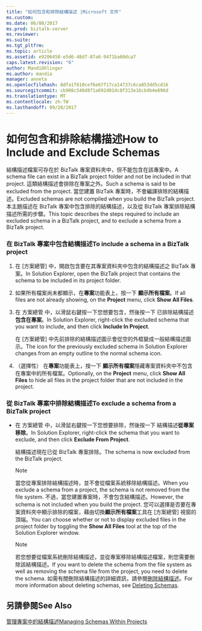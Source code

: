 ```yaml
---
title: "如何包含和排除結構描述 |Microsoft 文件"
ms.custom: 
ms.date: 06/08/2017
ms.prod: biztalk-server
ms.reviewer: 
ms.suite: 
ms.tgt_pltfrm: 
ms.topic: article
ms.assetid: e9206458-e5d6-48d7-87a6-9471ba60dca7
caps.latest.revision: "6"
author: MandiOhlinger
ms.author: mandia
manager: anneta
ms.openlocfilehash: 8dfa1f610cef6e67f17ca14737c6ca853dd5cd16
ms.sourcegitcommit: cb908c540d8f1a692d01dc8f313e16cb4b4e696d
ms.translationtype: MT
ms.contentlocale: zh-TW
ms.lasthandoff: 09/20/2017
---
```

# <a name="how-to-include-and-exclude-schemas"></a><span data-ttu-id="9898f-102">如何包含和排除結構描述</span><span class="sxs-lookup"><span data-stu-id="9898f-102">How to Include and Exclude Schemas</span></span>
<span data-ttu-id="9898f-103">結構描述檔案可存在於 BizTalk 專案資料夾中，但不能包含在該專案中。</span><span class="sxs-lookup"><span data-stu-id="9898f-103">A schema file can exist in a BizTalk project folder and not be included in that project.</span></span> <span data-ttu-id="9898f-104">這類結構描述會排除在專案之外。</span><span class="sxs-lookup"><span data-stu-id="9898f-104">Such a schema is said to be excluded from the project.</span></span> <span data-ttu-id="9898f-105">當您建置 BizTalk 專案時，不會編譯排除的結構描述。</span><span class="sxs-lookup"><span data-stu-id="9898f-105">Excluded schemas are not compiled when you build the BizTalk project.</span></span> <span data-ttu-id="9898f-106">本主題描述在 BizTalk 專案中包含排除的結構描述，以及從 BizTalk 專案排除結構描述所需的步驟。</span><span class="sxs-lookup"><span data-stu-id="9898f-106">This topic describes the steps required to include an excluded schema in a BizTalk project, and to exclude a schema from a BizTalk project.</span></span>  
  
### <a name="to-include-a-schema-in-a-biztalk-project"></a><span data-ttu-id="9898f-107">在 BizTalk 專案中包含結構描述</span><span class="sxs-lookup"><span data-stu-id="9898f-107">To include a schema in a BizTalk project</span></span>  
  
1.  <span data-ttu-id="9898f-108">在 [方案總管] 中，開啟包含要在其專案資料夾中包含的結構描述之 BizTalk 專案。</span><span class="sxs-lookup"><span data-stu-id="9898f-108">In Solution Explorer, open the BizTalk project that contains the schema to be included in its project folder.</span></span>  
  
2.  <span data-ttu-id="9898f-109">如果所有檔案尚未都顯示，在**專案**功能表上，按一下 **顯示所有檔案**。</span><span class="sxs-lookup"><span data-stu-id="9898f-109">If all files are not already showing, on the **Project** menu, click **Show All Files**.</span></span>  
  
3.  <span data-ttu-id="9898f-110">在 方案總管 中，以滑鼠右鍵按一下您想要包含，然後按一下 已排除結構描述**包含在專案**。</span><span class="sxs-lookup"><span data-stu-id="9898f-110">In Solution Explorer, right-click the excluded schema that you want to include, and then click **Include In Project**.</span></span>  
  
     <span data-ttu-id="9898f-111">在 [方案總管] 中先前排除的結構描述圖示會從空的外框變成一般結構描述圖示。</span><span class="sxs-lookup"><span data-stu-id="9898f-111">The icon for the previously excluded schema in Solution Explorer changes from an empty outline to the normal schema icon.</span></span>  
  
4.  <span data-ttu-id="9898f-112">（選擇性） 在**專案**功能表上，按一下 **顯示所有檔案**隱藏專案資料夾中不包含在專案中的所有檔案。</span><span class="sxs-lookup"><span data-stu-id="9898f-112">Optionally, on the **Project** menu, click **Show All Files** to hide all files in the project folder that are not included in the project.</span></span>  
  
### <a name="to-exclude-a-schema-from-a-biztalk-project"></a><span data-ttu-id="9898f-113">從 BizTalk 專案中排除結構描述</span><span class="sxs-lookup"><span data-stu-id="9898f-113">To exclude a schema from a BizTalk project</span></span>  
  
-   <span data-ttu-id="9898f-114">在 方案總管 中，以滑鼠右鍵按一下您想要排除，然後按一下 結構描述**從專案移除**。</span><span class="sxs-lookup"><span data-stu-id="9898f-114">In Solution Explorer, right-click the schema that you want to exclude, and then click **Exclude From Project**.</span></span>  
  
     <span data-ttu-id="9898f-115">結構描述現在已從 BizTalk 專案排除。</span><span class="sxs-lookup"><span data-stu-id="9898f-115">The schema is now excluded from the BizTalk project.</span></span>  
  
    > [!NOTE]
    >  <span data-ttu-id="9898f-116">當您從專案排除結構描述時，並不會從檔案系統移除結構描述。</span><span class="sxs-lookup"><span data-stu-id="9898f-116">When you exclude a schema from a project, the schema is not removed from the file system.</span></span> <span data-ttu-id="9898f-117">不過，當您建置專案時，不會包含結構描述。</span><span class="sxs-lookup"><span data-stu-id="9898f-117">However, the schema is not included when you build the project.</span></span> <span data-ttu-id="9898f-118">您可以選擇是否要在專案資料夾中顯示排除的檔案，藉由切換**顯示所有檔案**工具在 [方案總管] 視窗的頂端。</span><span class="sxs-lookup"><span data-stu-id="9898f-118">You can choose whether or not to display excluded files in the project folder by toggling the **Show All Files** tool at the top of the Solution Explorer window.</span></span>  
  
    > [!NOTE]
    >  <span data-ttu-id="9898f-119">若您想要從檔案系統刪除結構描述，並從專案移除結構描述檔案，則您需要刪除該結構描述。</span><span class="sxs-lookup"><span data-stu-id="9898f-119">If you want to delete the schema from the file system as well as removing the schema file from the project, you need to delete the schema.</span></span> <span data-ttu-id="9898f-120">如需有關刪除結構描述的詳細資訊，請參閱[刪除結構描述](../core/how-to-delete-schemas.md)。</span><span class="sxs-lookup"><span data-stu-id="9898f-120">For more information about deleting schemas, see [Deleting Schemas](../core/how-to-delete-schemas.md).</span></span>  
  
## <a name="see-also"></a><span data-ttu-id="9898f-121">另請參閱</span><span class="sxs-lookup"><span data-stu-id="9898f-121">See Also</span></span>  
 [<span data-ttu-id="9898f-122">管理專案中的結構描述</span><span class="sxs-lookup"><span data-stu-id="9898f-122">Managing Schemas Within Projects</span></span>](../core/managing-schemas-within-projects.md)
